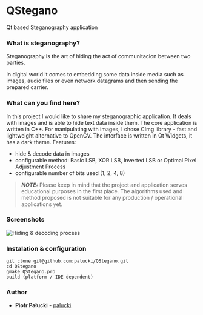 # QStegano
Qt based Steganography application

### What is steganography? 
Steganography is the art of hiding the act of communitacion between two parties.

In digital world it comes to embedding some data inside media such as images, 
audio files or even network datagrams and then sending the prepared carrier.

### What can you find here?

In this project I would like to share my steganographic application. 
It deals with images and is able to hide text data inside them.
The core application is written in C++. 
For manipulating with images, I chose CImg library - fast and lightweight alternative to OpenCV.
The interface is written in Qt Widgets, it has a dark theme.
Features:
* hide & decode data in images
* configurable method: Basic LSB, XOR LSB, Inverted LSB or Optimal Pixel Adjustment Process
* configurable number of bits used (1, 2, 4, 8)

> **_NOTE:_**  Please keep in mind that the project and application serves educational purposes in the first place.
> The algorithms used and method proposed is not suitable for any production / operational applications yet.

### Screenshots
![Hiding & decoding process](demo.gif)

### Instalation & configuration
```
git clone git@github.com:palucki/QStegano.git
cd QStegano
qmake QStegano.pro
build (platform / IDE dependent)
```

### Author

* **Piotr Pałucki** - [palucki](https://palucki.github.io)
